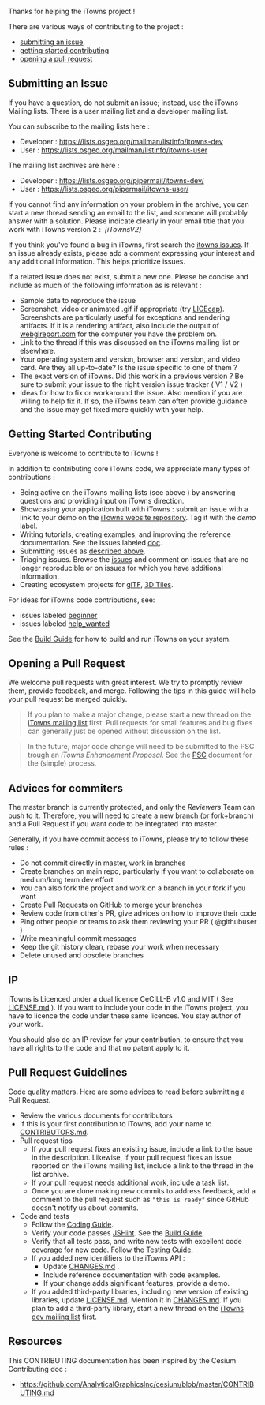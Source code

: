 Thanks for helping the iTowns project !

There are various ways of contributing to the project :

* [submitting an issue](#submitting-an-issue),
* [getting started contributing](#getting-started-contributing)
* [opening a pull request](#opening-a-pull-request)

## Submitting an Issue

If you have a question, do not submit an issue; instead, use the iTowns Mailing lists. There is a user mailing list and a developer mailing list. 

You can subscribe to the mailing lists here : 

* Developer : https://lists.osgeo.org/mailman/listinfo/itowns-dev
* User : https://lists.osgeo.org/mailman/listinfo/itowns-user

The mailing list archives are here :

* Developer : https://lists.osgeo.org/pipermail/itowns-dev/
* User : https://lists.osgeo.org/pipermail/itowns-user/

If you cannot find any information on your problem in the archive, you can start a new thread sending an email to the list, and someone will probably answer with a solution. Please indicate clearly in your email title that you work with iTowns version 2 :  *[iTownsV2]*

If you think you've found a bug in iTowns, first search the [itowns issues](https://github.com/iTowns/itowns2/issues).  If an issue already exists, please add a comment expressing your interest and any additional information. This helps prioritize issues.

If a related issue does not exist, submit a new one.  Please be concise and include as much of the following information as is relevant :
* Sample data to reproduce the issue
* Screenshot, video or animated .gif if appropriate (try [LICEcap](http://www.cockos.com/licecap/)). Screenshots are particularly useful for exceptions and rendering artifacts.  If it is a rendering artifact, also include the output of [webglreport.com](http://webglreport.com/) for the computer you have the problem on.
* Link to the thread if this was discussed on the iTowns mailing list or elsewhere.
* Your operating system and version, browser and version, and video card.  Are they all up-to-date?  Is the issue specific to one of them ?
* The exact version of iTowns.  Did this work in a previous version ? Be sure to submit your issue to the right version issue tracker ( V1 / V2 )
* Ideas for how to fix or workaround the issue. Also mention if you are willing to help fix it.  If so, the iTowns team can often provide guidance and the issue may get fixed more quickly with your help.

## Getting Started Contributing

Everyone is welcome to contribute to iTowns !

In addition to contributing core iTowns code, we appreciate many types of contributions :

* Being active on the iTowns mailing lists (see above ) by answering questions and providing input on iTowns direction.
* Showcasing your application built with iTowns : submit an issue with a link to your demo on the [iTowns website repository](https://github.com/iTowns/itowns.github.io/issues). Tag it with the *demo* label.
* Writing tutorials, creating examples, and improving the reference documentation. See the issues labeled [doc](https://github.com/iTowns/itowns2/labels/doc).
* Submitting issues as [described above](#submitting-an-issue).
* Triaging issues. Browse the [issues](https://github.com/iTowns/itowns2/issues) and comment on issues that are no longer reproducible or on issues for which you have additional information.
* Creating ecosystem projects for [glTF](https://github.com/KhronosGroup/glTF/issues/456), [3D Tiles](https://github.com/AnalyticalGraphicsInc/3d-tiles).

For ideas for iTowns code contributions, see:

* issues labeled [beginner](https://github.com/iTowns/itowns2/labels/beginner)
* issues labeled [help_wanted](https://github.com/iTowns/itowns2/label/help_wanted)

See the [Build Guide](BUILDING.md) for how to build and run iTowns on your system.

## Opening a Pull Request

We welcome pull requests with great interest.  We try to promptly review them, provide feedback, and merge.  Following the tips in this guide will help your pull request be merged quickly.

> If you plan to make a major change, please start a new thread on the [iTowns mailing list](https://lists.osgeo.org/mailman/listinfo/itowns-dev) first. Pull requests for small features and bug fixes can generally just be opened without discussion on the list. 

> In the future, major code change will need to be submitted to the PSC trough an *iTowns Enhancement Proposal*. See the [PSC](https://github.com/iTowns/itowns-project/blob/master/PSC.md) document for the (simple) process.  

## Advices for commiters

The master branch is currently protected, and only the *Reviewers* Team can push to it. Therefore, you will need to create a new branch (or fork+branch) and a Pull Request if you want code to be integrated into master.

Generally, if you have commit access to iTowns, please try to follow these rules :

* Do not commit directly in master, work in branches
* Create branches on main repo, particularly if you want to collaborate on medium/long term dev effort
* You can also fork the project and work on a branch in your fork if you want
* Create Pull Requests on GitHub to merge your branches
* Review code from other's PR, give advices on how to improve their code
* Ping other people or teams to ask them reviewing your PR ( @githubuser )
* Write meaningful commit messages
* Keep the git history clean, rebase your work when necessary
* Delete unused and obsolete branches

## IP

iTowns is Licenced under a dual licence CeCILL-B v1.0 and MIT ( See [LICENSE.md](LICENSE.md) ). If you want to include your code in the iTowns project, you have to licence the code under these same licences. You stay author of your work.

You should also do an IP review for your contribution, to ensure that you have all rights to the code and that no patent apply to it.

## Pull Request Guidelines

Code quality matters. Here are some advices to read before submitting a Pull Request.

* Review the various documents for contributors
* If this is your first contribution to iTowns, add your name to [CONTRIBUTORS.md](https://github.com/iTowns/itowns2/blob/master/CONTRIBUTORS.md).
* Pull request tips
   * If your pull request fixes an existing issue, include a link to the issue in the description.  Likewise, if your pull request fixes an issue reported on the iTowns mailing list, include a link to the thread in the list archive.
   * If your pull request needs additional work, include a [task list](https://github.com/blog/1375%0A-task-lists-in-gfm-issues-pulls-comments).
   * Once you are done making new commits to address feedback, add a comment to the pull request such as `"this is ready"` since GitHub doesn't notify us about commits.
* Code and tests
   * Follow the [Coding Guide](CODING.md).
   * Verify your code passes [JSHint](http://www.jshint.com/).  See the [Build Guide](BUILDING.md). 
   * Verify that all tests pass, and write new tests with excellent code coverage for new code.  Follow the [Testing Guide](TESTING.md).
   * If you added new identifiers to the iTowns API :
      * Update [CHANGES.md](CHANGES.md) .
      * Include reference documentation with code examples.
      * If your change adds significant features, provide a demo.
   * If you added third-party libraries, including new version of existing libraries, update [LICENSE.md](LICENSE.md).  Mention it in [CHANGES.md](CHANGES.md).  If you plan to add a third-party library, start a new thread on the [iTowns dev mailing list](https://lists.osgeo.org/mailman/listinfo/itowns-dev) first.

## Resources

This CONTRIBUTING documentation has been inspired by the Cesium Contributing doc : 
* https://github.com/AnalyticalGraphicsInc/cesium/blob/master/CONTRIBUTING.md
